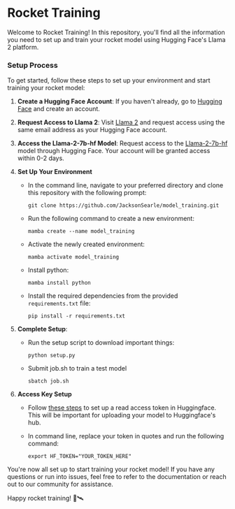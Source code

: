 # Rocket Training

Welcome to Rocket Training! In this repository, you'll find all the information you need to set up and train your rocket model using Hugging Face's Llama 2 platform.

### Setup Process

To get started, follow these steps to set up your environment and start training your rocket model:

1. **Create a Hugging Face Account**: If you haven't already, go to [Hugging Face](https://huggingface.co/login) and create an account.

2. **Request Access to Llama 2**: Visit [Llama 2](https://ai.meta.com/llama/) and request access using the same email address as your Hugging Face account. 

3. **Access the Llama-2-7b-hf Model**: Request access to the [Llama-2-7b-hf](https://huggingface.co/meta-llama/Llama-2-7b-hf) model through Hugging Face. Your account will be granted access within 0-2 days.

5. **Set Up Your Environment**
    - In the command line, navigate to your preferred directory and clone this repository with the following prompt:
      ```
      git clone https://github.com/JacksonSearle/model_training.git
      ```
      
    - Run the following command to create a new environment:
      ```
      mamba create --name model_training
      ```
    - Activate the newly created environment:
      ```
      mamba activate model_training
      ```
    - Install python:
      ```
      mamba install python
      ```
    - Install the required dependencies from the provided `requirements.txt` file:
      ```
      pip install -r requirements.txt
      ```
6. **Complete Setup**:
    - Run the setup script to download important things:
      ```
      python setup.py
      ```

    - Submit job.sh to train a test model
      ```
      sbatch job.sh
      ```
7. **Access Key Setup**
    - Follow [these steps](https://huggingface.co/docs/hub/security-tokens) to set up a read access token in Huggingface. This will be important for uploading your model to Huggingface's hub.
      
    - In command line, replace your token in quotes and run the following command:
      
      ```
      export HF_TOKEN="YOUR_TOKEN_HERE"
      ```

You're now all set up to start training your rocket model! If you have any questions or run into issues, feel free to refer to the documentation or reach out to our community for assistance.

Happy rocket training! 🚀🛰️
